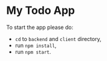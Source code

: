# My Todo App

To start the app please do:

-   `cd` to `backend` and `client` directory,
-   run `npm install`,
-   run `npm start`.

